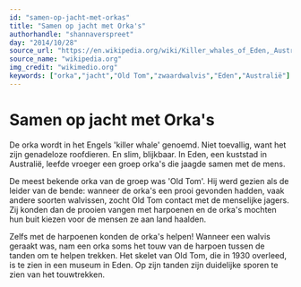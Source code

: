 ```yaml
---
id: "samen-op-jacht-met-orkas"
title: "Samen op jacht met Orka's"
authorhandle: "shannaverspreet"
day: "2014/10/28"
source_url: "https://en.wikipedia.org/wiki/Killer_whales_of_Eden,_Australia"
source_name: "wikipedia.org"
img_credit: "wikimedio.org"
keywords: ["orka","jacht","Old Tom","zwaardwalvis","Eden","Australië"]
---
```

# Samen op jacht met Orka's
De orka wordt in het Engels 'killer whale' genoemd. Niet toevallig, want het zijn genadeloze roofdieren. En slim, blijkbaar. In Eden, een kuststad in Australië, leefde vroeger een groep orka's die jaagde samen met de mens.

De meest bekende orka van de groep was 'Old Tom'. Hij werd gezien als de leider van de bende: wanneer de orka's een prooi gevonden hadden, vaak andere soorten walvissen, zocht Old Tom contact met de menselijke jagers. Zij konden dan de prooien vangen met harpoenen en de orka's mochten hun buit kiezen voor de mensen ze aan land haalden.

Zelfs met de harpoenen konden de orka's helpen! Wanneer een walvis geraakt was, nam een orka soms het touw van de harpoen tussen de tanden om te helpen trekken. Het skelet van Old Tom, die in 1930 overleed, is te zien in een museum in Eden. Op zijn tanden zijn duidelijke sporen te zien van het touwtrekken.